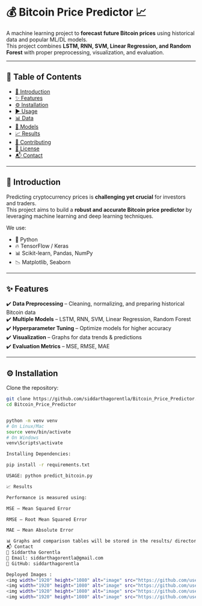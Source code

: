 # 💰 Bitcoin Price Predictor 📈  

A machine learning project to **forecast future Bitcoin prices** using historical data and popular ML/DL models.  
This project combines **LSTM, RNN, SVM, Linear Regression, and Random Forest** with proper preprocessing, visualization, and evaluation.  

---

## 📑 Table of Contents
- [🚀 Introduction](#-introduction)
- [✨ Features](#-features)
- [⚙️ Installation](#️-installation)
- [▶️ Usage](#️-usage)
- [📊 Data](#-data)
- [🧠 Models](#-models)
- [📈 Results](#-results)
- [🤝 Contributing](#-contributing)
- [📜 License](#-license)
- [📬 Contact](#-contact)

---

## 🚀 Introduction  
Predicting cryptocurrency prices is **challenging yet crucial** for investors and traders.  
This project aims to build a **robust and accurate Bitcoin price predictor** by leveraging machine learning and deep learning techniques.  

We use:  
- 🐍 Python  
- 🔥 TensorFlow / Keras  
- 📊 Scikit-learn, Pandas, NumPy  
- 📉 Matplotlib, Seaborn  

---

## ✨ Features  
✔️ **Data Preprocessing** – Cleaning, normalizing, and preparing historical Bitcoin data  
✔️ **Multiple Models** – LSTM, RNN, SVM, Linear Regression, Random Forest  
✔️ **Hyperparameter Tuning** – Optimize models for higher accuracy  
✔️ **Visualization** – Graphs for data trends & predictions  
✔️ **Evaluation Metrics** – MSE, RMSE, MAE  

---

## ⚙️ Installation  

Clone the repository:  
```bash
git clone https://github.com/siddarthagorentla/Bitcoin_Price_Predictor.git
cd Bitcoin_Price_Predictor


python -m venv venv
# On Linux/Mac
source venv/bin/activate  
# On Windows
venv\Scripts\activate

Installing Dependencies:

pip install -r requirements.txt

USAGE: python predict_bitcoin.py

📈 Results

Performance is measured using:

MSE – Mean Squared Error

RMSE – Root Mean Squared Error

MAE – Mean Absolute Error

📊 Graphs and comparison tables will be stored in the results/ directory after execution.
📬 Contact
👤 Siddartha Gorentla
📧 Email: siddarthagorentla@gmail.com
🔗 GitHub: siddarthagorentla

Deployed Images : 
<img width="1920" height="1080" alt="image" src="https://github.com/user-attachments/assets/bc107997-f118-4945-ac17-2015c711a7f7" />
<img width="1920" height="1080" alt="image" src="https://github.com/user-attachments/assets/b6354b80-3ee1-4fee-96d3-f92b3647efe3" />
<img width="1920" height="1080" alt="image" src="https://github.com/user-attachments/assets/ae5c0fb3-07a5-4619-aa4c-5a440fc438ce" />
<img width="1920" height="1080" alt="image" src="https://github.com/user-attachments/assets/3f59b3fc-6bf1-402c-8450-72f9025d4db8" />






